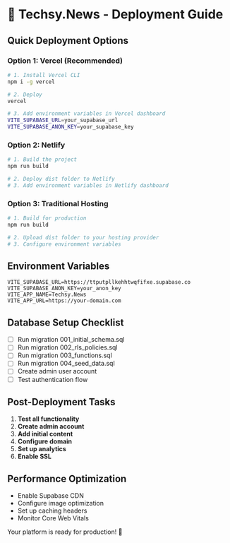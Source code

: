 # 🚀 Techsy.News - Deployment Guide

## Quick Deployment Options

### Option 1: Vercel (Recommended)
```bash
# 1. Install Vercel CLI
npm i -g vercel

# 2. Deploy
vercel

# 3. Add environment variables in Vercel dashboard
VITE_SUPABASE_URL=your_supabase_url
VITE_SUPABASE_ANON_KEY=your_supabase_key
```

### Option 2: Netlify
```bash
# 1. Build the project
npm run build

# 2. Deploy dist folder to Netlify
# 3. Add environment variables in Netlify dashboard
```

### Option 3: Traditional Hosting
```bash
# 1. Build for production
npm run build

# 2. Upload dist folder to your hosting provider
# 3. Configure environment variables
```

## Environment Variables
```env
VITE_SUPABASE_URL=https://ttputpllkehhtwqfifxe.supabase.co
VITE_SUPABASE_ANON_KEY=your_anon_key
VITE_APP_NAME=Techsy.News
VITE_APP_URL=https://your-domain.com
```

## Database Setup Checklist
- [ ] Run migration 001_initial_schema.sql
- [ ] Run migration 002_rls_policies.sql
- [ ] Run migration 003_functions.sql
- [ ] Run migration 004_seed_data.sql
- [ ] Create admin user account
- [ ] Test authentication flow

## Post-Deployment Tasks
1. **Test all functionality**
2. **Create admin account**
3. **Add initial content**
4. **Configure domain**
5. **Set up analytics**
6. **Enable SSL**

## Performance Optimization
- Enable Supabase CDN
- Configure image optimization
- Set up caching headers
- Monitor Core Web Vitals

Your platform is ready for production! 🎉
